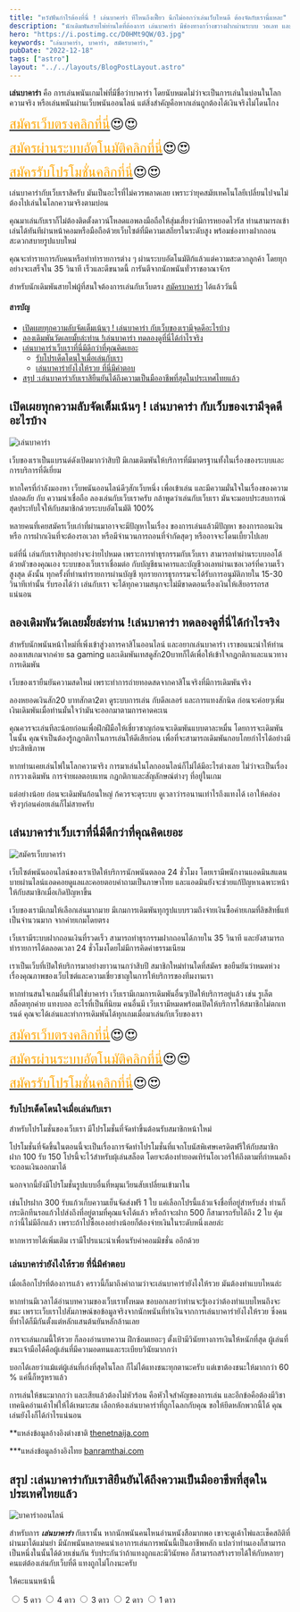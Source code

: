 ```yaml
---
title: "หวังฟันกำไรต้องที่นี่ ! เล่นบาคาร่า ทีไหนถึงเฟี้ยว นึกไม่ออกว่าเล่นเว็บไหนดี ต้องจัดกับเรานี่แหละ"
description: "นักเดิมพันสายไพ่ท่านใดที่ต้องการ เล่นบาคาร่า มีช่องทางกว้างขวางฝากผ่านระบบ วอเลท และโปรดีๆต้องเล่นกับเราวันนี้"
hero: "https://i.postimg.cc/D0HMt9QW/03.jpg"
keywords: "เล่นบาคาร่า, บาคาร่า, สมัครบาคาร่า,"
pubDate: "2022-12-18"
tags: ["astro"]
layout: "../../layouts/BlogPostLayout.astro"
---
```


**เล่นบาคาร่า**  คือ การเล่นพนันเกมไพ่ที่มีชื่อว่าบาคาร่า โดยนับหมดไม่ว่าจะเป็นการเล่นในบ่อนในโลกความจริง หรือเล่นพนันผ่านเว็บพนันออนไลน์ แต่สิ่งสำคัญคือหากเล่นถูกต้องได้เงินจริงไม่โดนโกง 

<font size= "5">[<span style="color:orange">สมัครเว็บตรงคลิกที่นี่</span>](https://nazavip.com/26174/t41626o2r59456244323y2m2l464p4)😍😍</font>

<font size= "5">[<span style="color:orange">สมัครผ่านระบบอัตโนมัติคลิกที่นี่</span>](https://nazavip.com/26174/t41626o2r59456244323y2m2l464p4)😍😍</font>

<font size= "5">[<span style="color:orange">สมัครรับโปรโมชั่นคลิกที่นี</span>่](https://nazavip.com/26174/t41626o2r59456244323y2m2l464p4)😍😍</font>



เล่นบาคาร่ากับเว็บเราสิครับ มันเป็นอะไรที่ไม่ควรพลาดเลย เพราะว่ายุคสมัยเทคโนโลยีเปลี่ยนไปจนไม่ต้องไปเล่นในโลกความจริงตามบ่อน 

คุณมาเล่นกับเราก็ไม่ต้องติดตั้งดาวน์โหลดแอพลงมือถือให้สุ่มเสี่ยงว่ามีการหยอดไวรัส ท่านสามารถเข้าเล่นได้ทันทีผ่านหน้าคอมหรือมือถือด้วยเว็บไซต์ที่มีความเสถียรในระดับสูง พร้อมช่องทางฝากถอนสะดวกสบายรูปแบบใหม่ 

คุณจะทำรายการกับคนหรือทำทำรายการต่าง ๆ ผ่านระบบอัตโนมัติก้แล้วแต่ความสะดวกลูกค้า โดยทุกอย่างจะเสร็จใน 35 วินาที เร็วและดีขนาดนี้ การันตีจากนักพนันทั่วราชอาณาจักร


สำหรับนักเดิมพันสายไพ่ผู้ที่สนใจต้องการเล่นกับเว็บตรง [สมัครบาคาร่า](https://nazamvip-cool.netlify.app/posts/registerbaccarat/) ได้แล้ววันนี้ 


#### สารบัญ
- [เปิดเผยทุกความลับจัดเต็มเน้นๆ ! เล่นบาคาร่า กับเว็บของเรามีจุดดีอะไรบ้าง ](#เปิดเผยทุกความลับจัดเต็มเน้นๆ--เล่นบาคาร่า-กับเว็บของเรามีจุดดีอะไรบ้าง-)
- [ลองเดิมพันวัดเลยมั้ยล่ะท่าน !เล่นบาคาร่า ทดลองดูที่นี่ได้กำไรจริง ](#ลองเดิมพันวัดเลยมั้ยล่ะท่าน-เล่นบาคาร่า-ทดลองดูที่นี่ได้กำไรจริง-)
- [เล่นบาคาร่าเว็บเราที่นี่มีดีกว่าที่คุณคิดเยอะ  ](#เล่นบาคาร่าเว็บเราที่นี่มีดีกว่าที่คุณคิดเยอะ--)
  - [รับโปรเด็ดโดนใจเมื่อเล่นกับเรา ](#รับโปรเด็ดโดนใจเมื่อเล่นกับเรา-)
  - [เล่นบาคาร่ายังไงให้รวย ที่นี่มีคำตอบ ](#เล่นบาคาร่ายังไงให้รวย-ที่นี่มีคำตอบ-)
- [สรุป :เล่นบาคาร่ากับเราสิยืนยันได้ถึงความเป็นมืออาชีพที่สุดในประเทศไทยแล้ว ](#สรุป-เล่นบาคาร่ากับเราสิยืนยันได้ถึงความเป็นมืออาชีพที่สุดในประเทศไทยแล้ว-)







## เปิดเผยทุกความลับจัดเต็มเน้นๆ ! เล่นบาคาร่า กับเว็บของเรามีจุดดีอะไรบ้าง <a name="introduction"></a>




![เล่นบาคาร่า](https://i.postimg.cc/D0HMt9QW/03.jpg)

เว็บของเราเป็นแบรนด์ดังเปิดมากว่าสิบปี มีเกมเดิมพันให้บริการที่มีมาตรฐานทั้งในเรื่องของระบบและการบริการที่ดีเยี่ยม 

หากใครที่กำลังมองหา เว็บพนันออนไลน์ดีๆสักเว็บหนึ่ง เพื่อเข้าเล่น และมีความมั่นใจในเรื่องของความปลอดภัย กับ ความน่าเชื่อถือ ลองเล่นกับเว็บเราครับ  กล้าพูดว่าเล่นกับเว็บเรา มันจะมอบประสบการณ์สุดประทับใจให้กับสมาชิกด้วยระบบอัตโนมัติ 100% 

หลายคนที่เคยสมัครเว็บเก่าที่ผ่านมาอาจจะมีปัญหาในเรื่อง ของการเล่นแล้วมีปัญหา ของการถอนเงิน หรือ การฝากเงินที่จะต้องรอเวลา หรือมีจำนวนการถอนที่จำกัดสุดๆ หรืออาจจะโดนเบี้ยวไปเลย

 แต่ที่นี่ เล่นกับเราสิทุกอย่างจะง่ายไปหมด  เพราะการทำธุรกรรมกับเว็บเรา สามารถทำผ่านระบบออโต้ ด้วยตัวของคุณเอง ระบบของเว็บเราเชื่อมต่อ กับบัญชีธนาคารและบัญชีวอเลทผ่านเซอเวอร์ที่ความเร็วสูงสุด ดังนั้น ทุกครั้งที่ท่านทำรายการผ่านบัญชี ทุกรายการธุรกรรมจะได้รับการอนุมัติภายใน 15-30 วินาทีเท่านั้น รับรองได้ว่า เล่นกับเรา จะได้ทุกความสนุกจะไม่มีขาดตอนเรื่องเงินให้เสียอรรถรสแน่นอน

## ลองเดิมพันวัดเลยมั้ยล่ะท่าน !เล่นบาคาร่า ทดลองดูที่นี่ได้กำไรจริง <a name="paragraph1"></a>


สำหรับนักพนันหน้าใหม่ที่เพิ่งเข้าสู่วงการคาสิโนออนไลน์ และอยากเล่นบาคาร่า เราขอแนะนำให้ท่าน ลองเทสเกมจากค่าย sa gaming และเดิมพันเทสดูสัก20บาทก็ได้เพื่อให้เข้าใจกฎกติกาและแนวทางการเดิมพัน 

เว็บของเรายืนยันความสดใหม่ เพราะทำการถ่ายทอดสดจากคาสิโนจริงที่มีการเดิมพันจริง 

ลองหยอดเงินสัก20 บาทสักตา2ตา  ดูระบบการเล่น กับดีลเลอร์ และการแทงสักนิด ก่อนจะค่อยๆเพิ่มเงินเดิมพันเมื่อท่านมั่นใจว่ามันจะออกมาตามการคาดคะเน

คุณควรจะเล่นทีละน้อยก่อนเพื่อฝึกฝีมือให้เชี่ยวชาญก่อนจะเดิมพันแบบตาละหมื่น โดยการจะเดิมพันในนั้น คุณจำเป็นต้องรู้กฎกติกาในการเล่นให้ดีเสียก่อน เพื่อที่จะสามารถเดิมพันกอบโกยกำไรได้อย่างมีประสิทธิภาพ 

หากท่านเคยเล่นไพ่ในโลกความจริง การมาเล่นในโลกออนไลน์ก็ไม่ได้มีอะไรต่างเลย  ไม่ว่าจะเป็นเรื่อง การวางเดิมพัน การจ่ายผลตอบแทน กฎกติกาและสัญลักษณ์ต่างๆ ที่อยู่ในเกม 

แต่อย่างน้อย ก่อนจะเดิมพันก้อนใหญ่ ก้ควรจะดุระบบ ดูเวลาว่ารอนานเท่าไรถึงแทงได้ เอาให้คล่องจริงๆก่อนค่อยเล่นก็ไม่สายครับ

 


## เล่นบาคาร่าเว็บเราที่นี่มีดีกว่าที่คุณคิดเยอะ  <a name="paragraph2"></a>

![สมัครเว็บบาคาร่า](https://i.postimg.cc/Ls3Gn0S7/02.jpg)


เว็บไซต์พนันออนไลน์ของเราเปิดให้บริการนักพนันตลอด 24 ชั่วโมง โดยเรามีพนักงานแอดมินสแตนบายผ่านไลน์แอดคอยดูแลและคอยตอบคำถามเป็นภาษาไทย และแอดมินยังจะช่วยแก้ปัญหาเฉพาะหน้าให้กับสมาชิกเมื่อเกิดปัญหาขึ้น

เว็บของเรามีเกมให้เลือกเล่นมากมาย มีเกมการเดิมพันทุกรูปแบบรวมถึงจ่ายเงินซื้อค่ายเกมที่ลิขสิทธิ์แท้เป็นจำนวนมาก จากค่ายเกมโดยตรง

เว็บเรามีระบบฝากถอนเงินที่รวดเร็ว สามารถทำธุรกรรมฝากถอนได้ภายใน 35 วินาที และยังสามารถทำรายการได้ตลอดเวลา 24 ชั่วโมงโดยไม่มีการคิดค่าธรรมเนียม 

เราเป็นเว็บที่เปิดให้บริการมาอย่างยาวนานกว่าสิบปี สมาชิกใหม่ท่านใดที่สมัคร ขอยืนยันว่าหมดห่วงเรื่องคุณภาพของเว็บไซต์และความเชี่ยวชาญในการให้บริการของทีมงานเรา


หากท่านสนใจเกมอื่นที่ไม่ใช่บาคาร่า เว็บเรามีเกมการเดิมพันอื่นๆเปิดให้บริการอยู่แล้ว เช่น รูเล็ต สล็อตทุกค่าย แทงบอล อะไรที่เป็นที่นิยม คนอื่นมี เว็บเรามีหมดพร้อมเปิดให้บริการให้สมาชิกไม่ตกเทรนด์ คุณจะได้เล่นและทำการเดิมพันได้ทุกเกมเมื่อมาเล่นกับเว็บของเรา

<font size= "5">[<span style="color:orange">สมัครเว็บตรงคลิกที่นี่</span>](https://nazavip.com/26174/t41626o2r59456244323y2m2l464p4)😍😍</font>

<font size= "5">[<span style="color:orange">สมัครผ่านระบบอัตโนมัติคลิกที่นี่</span>](https://nazavip.com/26174/t41626o2r59456244323y2m2l464p4)😍😍</font>

<font size= "5">[<span style="color:orange">สมัครรับโปรโมชั่นคลิกที่นี</span>่](https://nazavip.com/26174/t41626o2r59456244323y2m2l464p4)😍😍</font>

 
### รับโปรเด็ดโดนใจเมื่อเล่นกับเรา <a name="paragraph3"></a>


สำหรับโปรโมชั่นของเว็บเรา มีโปรโมชั่นที่จัดทำขึ้นต้อนรับสมาชิกหน้าใหม่

 โปรโมชั่นที่จัดขึ้นในตอนนี้จะเป็นเรื่องการจัดทำโปรโมชั่นที่แจกโบนัสพิเศษเครดิตฟรีให้กับสมาชิก ฝาก 100 รับ 150 โปรนี้จะไว้สำหรับผุ้เล่นสล็อต โดยจะต้องทำยอดเทิร์นโอเวอร์ให้ถึงตามที่กำหนดถึงจะถอนเงินออกมาได้
 
  นอกจากนี้ยังมีโปรโมชั่นรูปแบบอื่นที่หมุนเวียนสับเปลี่ยนเข้ามาใน

เช่นโปรฝาก 300 รับแก้วเก็บความเย็นจัดส่งฟรี 1 ใบ แค่เลือกโปรนี้แล้วแจ้งชื่อที่อยู่สำหรับส่ง ท่านก็กระดิกทีนรอแก้วไปส่งถึงที่อยู่ตามที่คุณแจ้งได้แล้ว หรือถ้าจะฝาก 500 ก็สามารถรับได้ถึง 2 ใบ คุ้มกว่านี้ไม่มีอีกแล้ว เพราะถ้าไปซื้อเองอย่างน้อยก็ต้องจ่ายเงินในระดับหนึ่งเลยล่ะ

หากหารายได้เพิ่มเติม เรามีโปรแนะนำเพื่อนรับค่าคอมมิชชั่น ออีกด้วย

### เล่นบาคาร่ายังไงให้รวย ที่นี่มีคำตอบ <a name="paragraph4"></a>

เมื่อเลือกโปรที่ต้องการแล้ว คราวนี้ก็มาถึงคำถามว่าจะเล่นบาคาร่ายังไงให้รวย มันต้องทำแบบไหนล่ะ

หากท่านมีเวลาได้อ่านบทความของเว็บเราทั้งหมด ขอบอกเลยว่าท่านจะรู้เองว่าต้องทำแบบไหนถึงจะชนะ เพราะเว็บเราไปสัมภาษณ์ขอข้อมูลจริงจากนักพนันที่ทำเงินจากการเล่นบาคาร่ายังไงให้รวย ซึ่งคนที่ทำได้ก็มีกันตั้งแต่หลักแสนต้นยันหลักล้านเลย

การจะเล่นเกมนี้ให้รวย ก็ลองอ่านบทความ ฝึกซ้อมเยอะๆ ตั้งเป้ามีวินัยทางการเงินให้หนักที่สุด ผู้เล่นที่ชนะเจ้ามือได้คือผู้เล่นที่มีความอดทนและระเบียบวินัยมากกว่า 

บอกได้เลยว่าแม้แต่ผู้เล่นที่เก่งที่สุดในโลก ก็ไม่ได้แทงชนะทุกตานะครับ แต่เขาต้องชนะให้มากกว่า 60 % แค่นี้ก็หรูหราแล้ว

การเล่นให้ชนะมากกว่า และเสียแล้วต้องไม่หัวร้อน คือหัวใจสำคัญของการเล่น และอีกข้อคือต้องมีวิชาเทคนิคอ่านเค้าไพ่ให้ได้เหมาะสม เลือกห้องเล่นบาคาร่าที่ถูกโฉลกกับคุณ ขอให้ยึดหลักพวกนี้ได้ คุณเล่นยังไงก็ได้กำไรแน่นอน



**แหล่งข้อมูลอ้างอิงต่างชาติ [thenetnaija.com](https://www.thenetnaija.net/)

***แหล่งข้อมูลอ้างอิงไทย  [banramthai.com](http://banramthai.com/)





## สรุป :เล่นบาคาร่ากับเราสิยืนยันได้ถึงความเป็นมืออาชีพที่สุดในประเทศไทยแล้ว <a name="paragraph5"></a>

![บาคาร่าออนไลน์](https://i.postimg.cc/zGWs1Gcq/01.jpg)

สำหรับการ ***เล่นบาคาร่า*** กับเรานั้น หากนักพนันคนไหนอ่านหนังสือมากพอ เขาจะดูเค้าไพ่และเช็คสถิติที่ผ่านมาได้แม่นยำ มีนักพนันหลายคนนำเอาการเล่นการพนันนี้เป็นอาชีพหลัก แปลว่าท่านเองก็สามารถเป็นหนึ่งในนั้นได้ด้วยเช่นกัน รับประกันว่าถ้าแทงถูกและมีวินัยพอ ก็สามารถสร้างรายได้ให้กับหลายๆคนแต่ต้องเล่นกับเว็บที่ดี แทงถูกไม่โกงนะครับ 


ให้คะแนนหน้านี้
<head>
  <meta charset="UTF-8">
  <link rel="stylesheet" type="text/css" href="style.css">
  <title>Star rating using pure CSS</title>
</head>

<body>
  <div class="rate">
    <input type="radio" id="star5" name="rate" value="5" />
    <label for="star5" title="text">5 ดาว</label>
    <input type="radio" id="star4" name="rate" value="4" />
    <label for="star4" title="text">4 ดาว</label>
    <input type="radio" id="star3" name="rate" value="3" />
    <label for="star3" title="text">3 ดาว</label>
    <input type="radio" id="star2" name="rate" value="2" />
    <label for="star2" title="text">2 ดาว</label>
    <input type="radio" id="star1" name="rate" value="1" />
    <label for="star1" title="text">1 ดาว</label>
  </div>
</body>

</html>

